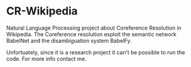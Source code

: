 # CR-Wikipedia
Natural Language Processing project about Coreference Resolution in Wikipedia.
The Coreference resolution exploit the semantic network BabelNet and the disambiguation system BabelFy.

Unfortuately, since it is a research project it can't be possible to run the code.
For more info contact me.
